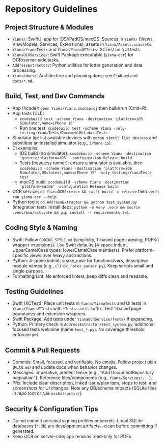 # Repository Guidelines

## Project Structure & Modules
- `Yiana/`: SwiftUI app for iOS/iPadOS/macOS. Sources in `Yiana/` (Views, ViewModels, Services, Extensions), assets in `Yiana/Assets.xcassets`.
- `Yiana/YianaTests` and `Yiana/YianaUITests`: XCTest unit/UI tests.
- `YianaOCRService/`: Swift Package executable (`yiana-ocr`) for OCR/server-side tasks.
- `AddressExtractor/`: Python utilities for letter generation and data processing.
- `Yiana/docs/`: Architecture and planning docs; see `PLAN.md` and `docs/*.md`.

## Build, Test, and Dev Commands
- App (Xcode): `open Yiana/Yiana.xcodeproj` then build/run (Cmd+R).
- App tests (CLI):
  - `xcodebuild test -scheme Yiana -destination 'platform=iOS Simulator,name=iPhone 16'`
  - Run one test: `xcodebuild test -scheme Yiana -only-testing:YianaTests/DocumentMetadataTests`
- Simulator tip: list available devices with `xcrun simctl list devices` and substitute an installed simulator (e.g., `iPhone 15`).
- CI examples:
  - iOS build (no simulator): `xcodebuild -scheme Yiana -destination 'generic/platform=iOS' -configuration Release build`
  - Tests (headless runner): ensure a simulator is available, then `xcodebuild -scheme Yiana -destination 'platform=iOS Simulator,OS=latest,name=iPhone 15' -only-testing:YianaTests test`
  - macOS build: `xcodebuild -scheme Yiana -destination 'platform=macOS' -configuration Release build`
- OCR service: `cd YianaOCRService && swift build -c release` then `swift run yiana-ocr --help`.
- Python tools: `cd AddressExtractor && python test_system.py` (integration test). Install deps: `python -m venv .venv && source .venv/bin/activate && pip install -r requirements.txt`.

## Coding Style & Naming
- Swift: Follow `CODING_STYLE.md` (simplicity, 1-based page indexing, PDFKit wrapper extensions). Use Swift defaults (4‑space indent, UpperCamelCase types, lowerCamelCase members). Prefer platform-specific views over heavy abstractions.
- Python: 4‑space indent, snake_case for functions/vars, descriptive module names (e.g., `clinic_notes_parser.py`). Keep scripts small and single‑purpose.
- Formatting/Lint: No enforced linters; keep diffs clean and readable.

## Testing Guidelines
- Swift (XCTest): Place unit tests in `Yiana/YianaTests` and UI tests in `Yiana/YianaUITests` with `*Tests.swift` suffix. Test 1‑based page boundaries and extension wrappers.
- Swift Package: Add tests under `YianaOCRService/Tests/` if expanding.
- Python: Primary check is `AddressExtractor/test_system.py`; additional focused tests welcome (name `test_*.py`). No coverage threshold enforced yet.

## Commit & Pull Requests
- Commits: Small, focused, and verifiable. No emojis. Follow project plan (`PLAN.md`) and update docs when behavior changes.
- Messages: Imperative, present tense (e.g., "Add DocumentRepository pagination"). Reference files/components (e.g., `Yiana/Services/...`).
- PRs: Include clear description, linked issue/plan item, steps to test, and screenshots for UI changes. Note any DB/schema impacts (SQLite files in repo root or `AddressExtractor/`).

## Security & Configuration Tips
- Do not commit personal signing profiles or secrets. Local SQLite databases (`*.db`) are development artifacts—clean before committing if generated.
- Keep OCR on server-side; app remains read-only for PDFs.
